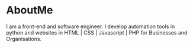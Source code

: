 # AboutMe
I am a front-end and software engineer. I develop automation tools in python and websites in HTML | CSS | Javascript | PHP for Businesses and Organisations. 
